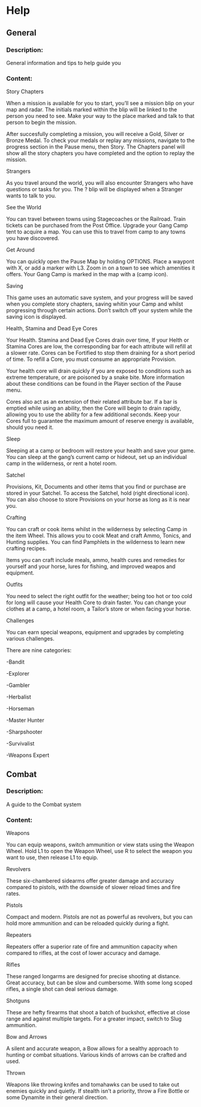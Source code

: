 # Help

## General

### Description:

General information and tips to help guide you

### Content:

Story Chapters

When a mission is available for you to start, you’ll see a mission blip on your map and radar. The initials marked within the blip will be linked to the person you need to see. Make your way to the place marked and talk to that person to begin the mission.

After succesfully completing a mission, you will receive a Gold, Silver or Bronze Medal. To check your medals or replay any missions, navigate to the progress section in the Pause menu, then Story. The Chapters panel will show all the story chapters you have completed and the option to replay the mission.

Strangers

As you travel around the world, you will also encounter Strangers who have questions or tasks for you. The ? blip will be displayed when a Stranger wants to talk to you.

See the World

You can travel between towns using Stagecoaches or the Railroad. Train tickets can be purchased from the Post Office. Upgrade your Gang Camp tent to acquire a map. You can use this to travel from camp to any towns you have discovered.

Get Around

You can quickly open the Pause Map by holding OPTIONS. Place a waypont with X, or add a marker with L3. Zoom in on a town to see which amenities it offers. Your Gang Camp is marked in the map with a (camp icon).

Saving

This game uses an automatic save system, and your progress will be saved when you complete story chapters, saving whitin your Camp and whilst progressing through certain actions. Don’t switch off your system while the saving icon is displayed.

Health, Stamina and Dead Eye Cores

Your Health. Stamina and Dead Eye Cores drain over time, If your Helth or Stamina Cores are low, the corresponding bar for each attribute will refill at a slower rate. Cores can be Fortified to stop them draining for a short period of time. To refill a Core, you must consume an appropriate Provision.

Your health core will drain quickly if you are exposed to conditions such as extreme temperature, or are poisoned by a snake bite. More information about these conditions can be found in the Player section of the Pause menu.

Cores also act as an extension of their related attribute bar. If a bar is emptied while using an ability, then the Core will begin to drain rapidly, allowing you to use the ability for a few additional seconds. Keep your Cores full to guarantee the maximum amount of reserve energy is available, should you need it.

Sleep

Sleeping at a camp or bedroom will restore your health and save your game. You can sleep at the gang’s current camp or hideout, set up an individual camp in the wilderness, or rent a hotel room.

Satchel

Provisions, Kit, Documents and other items that you find or purchase are stored in your Satchel. To access the Satchel, hold (right directional icon). You can also choose to store Provisions on your horse as long as it is near you.

Crafting

You can craft or cook items whilst in the wilderness by selecting Camp in the item Wheel. This allows you to cook Meat and craft Ammo, Tonics, and Hunting supplies. You can find Pamphlets in the wilderness to learn new crafting recipes.

Items you can craft include meals, ammo, health cures and remedies for yourself and your horse, lures for fishing, and improved weapos and equipment.

Outfits

You need to select the right outfit for the weather; being too hot or too cold for long will cause your Health Core to drain faster. You can change your clothes at a camp, a hotel room, a Tailor’s store or when facing your horse.

Challenges

You can earn special weapons, equipment and upgrades by completing various challenges.

There are nine categories:

-Bandit

-Explorer

-Gambler

-Herbalist

-Horseman

-Master Hunter

-Sharpshooter

-Survivalist

-Weapons Expert

## Combat

### Description:

A guide to the Combat system

### Content:

Weapons

You can equip weapons, switch ammunition or view stats using the Weapon Wheel. Hold L1 to open the Weapon Wheel, use R to select the weapon you want to use, then release L1 to equip. 

Revolvers

These six-chambered sidearms offer greater damage and accuracy compared to pistols, with the downside of slower reload times and fire rates.

Pistols

Compact and modern. Pistols are not as powerful as revolvers, but you can hold more ammunition and can be reloaded quickly during a fight.

Repeaters

Repeaters offer a superior rate of fire and ammunition capacity when compared to rifles, at the cost of lower accuracy and damage.

Rifles

These ranged longarms are designed for precise shooting at distance. Great accuracy, but can be slow and cumbersome. With some long scoped rifles, a single shot can deal serious damage.

Shotguns

These are hefty firearms that shoot a batch of buckshot, effective at close range and against multiple targets. For a greater impact, switch to Slug ammunition.

Bow and Arrows

A silent and accurate weapon, a Bow allows for a sealthy approach to hunting or combat situations. Various kinds of arrows can be crafted and used.

Thrown

Weapons like throwing knifes and tomahawks can be used to take out enemies quickly and quietly. If stealth isn’t a priority, throw a Fire Bottle or some Dynamite in their general direction.
